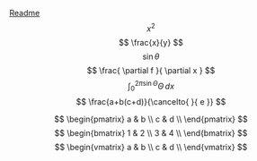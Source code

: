 [Readme](https://github.com/artisticat1/obsidian-latex-suie/blob/main/README.md)
$$
x^{2}
$$
$$
\frac{x}{y}
$$
$$
\sin\theta
$$
$$
\frac{ \partial f }{ \partial x } 
$$
$$
	\int_{0}^{2\pi \sin\Theta}\Theta  \, dx 
$$
$$
\frac{a+b(c+d)}{\cancelto{  }{ e }}
$$

$$
\begin{pmatrix}
a & b \\
c & d \\ 
\end{pmatrix}
$$
$$
\begin{bmatrix}
1 & 2 \\
3 & 4 \\
\end{bmatrix}
$$
$$
\begin{vmatrix}
a & b \\
c & d \\
\end{vmatrix}
$$
